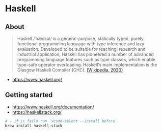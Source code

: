 # Haskell

## About
> Haskell /ˈhæskəl/ is a general-purpose, statically typed, purely functional programming language with type inference and lazy evaluation. Developed to be suitable for teaching, research and industrial application, Haskell has pioneered a number of advanced programming language features such as type classes, which enable type-safe operator overloading. Haskell's main implementation is the Glasgow Haskell Compiler (GHC).
> [(Wikipedia, 2020)](https://en.wikipedia.org/wiki/Haskell_(programming_language))
- https://www.haskell.org/

## Getting started
- https://www.haskell.org/documentation/
- https://haskellstack.org/
```sh
# - if it fails run `xcode-select --install before`
brew install haskell-stack
```